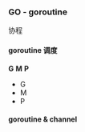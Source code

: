 ### GO - goroutine
协程


#### goroutine 调度
**G** **M** **P**
- G 
- M 
- P



#### goroutine & channel


